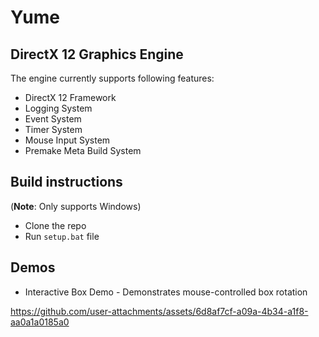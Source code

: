 # Yume
## DirectX 12 Graphics Engine
The engine currently supports following features:
- DirectX 12 Framework
- Logging System
- Event System
- Timer System
- Mouse Input System
- Premake Meta Build System

## Build instructions
(**Note**: Only supports Windows)
- Clone the repo
- Run `setup.bat` file

## Demos
- Interactive Box Demo - Demonstrates mouse-controlled box rotation

https://github.com/user-attachments/assets/6d8af7cf-a09a-4b34-a1f8-aa0a1a0185a0






